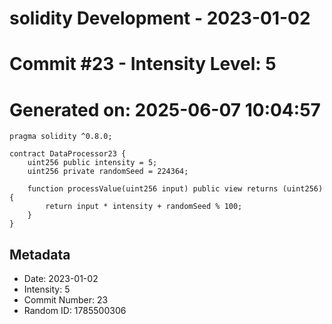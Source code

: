 ﻿# solidity Development - 2023-01-02
# Commit #23 - Intensity Level: 5
# Generated on: 2025-06-07 10:04:57
```solidity
pragma solidity ^0.8.0;

contract DataProcessor23 {
    uint256 public intensity = 5;
    uint256 private randomSeed = 224364;

    function processValue(uint256 input) public view returns (uint256) {
        return input * intensity + randomSeed % 100;
    }
}
```
## Metadata
- Date: 2023-01-02
- Intensity: 5
- Commit Number: 23
- Random ID: 1785500306
